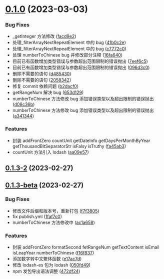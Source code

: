 # [0.1.0](https://github.com/nryz-fe/yz-utils/compare/v0.1.3-2...v0.1.0) (2023-03-03)

### Bug Fixes

- \_getInteger 方法修改 ([facd9e2](https://github.com/nryz-fe/yz-utils/commit/facd9e20cc0d47049c4338691872f0b3a3660371))
- 处理\_filterArrayNextRepeatElement 中的 bug ([41b0c2e](https://github.com/nryz-fe/yz-utils/commit/41b0c2e4345c95f4c80cf038d9745c2b04765646))
- 处理\_filterArrayNextRepeatElement 中的 bug ([c7772c0](https://github.com/nryz-fe/yz-utils/commit/c7772c09e2793fe01735faf4589103bde10686a1))
- 处理 numberToChinese bug 并修改部分注释 ([16fa640](https://github.com/nryz-fe/yz-utils/commit/16fa640366d2c1ace2d02edf429c636d28522bdd))
- 目前已有函数增加类型错误与参数超出范围限制的错误抛出 ([7eef6c5](https://github.com/nryz-fe/yz-utils/commit/7eef6c5ff947973d66b3c11c4588b71e82d62096))
- 目前已有函数增加类型错误与参数超出范围限制的错误抛出 ([096d3c0](https://github.com/nryz-fe/yz-utils/commit/096d3c0025169e7c559c7178b02fef9cfdff4635))
- 删除不需要的语句 ([d485430](https://github.com/nryz-fe/yz-utils/commit/d48543031be516c8021730fa7c60458730a3731b))
- 删除不需要的语句 ([2058342](https://github.com/nryz-fe/yz-utils/commit/2058342525993a238aa3ab115e3f92e75379e658))
- 修复 commit 依赖问题 ([b2dacf0](https://github.com/nryz-fe/yz-utils/commit/b2dacf0cbfebfcca0ce3e2c0b7496485087229ad))
- getRangeNum 解决 bug ([653d129](https://github.com/nryz-fe/yz-utils/commit/653d1299be0d8edb7c0beb46e53f86988b18c49d))
- numberToChinese 方法修改 bug 添加错误类型以及超出限制的错误抛出 ([d08c36b](https://github.com/nryz-fe/yz-utils/commit/d08c36be1b8f5e9fd2a04f5e43e8601b8e0ad877))
- numberToChinese 方法修改 bug 添加错误类型以及超出限制的错误抛出 ([a341344](https://github.com/nryz-fe/yz-utils/commit/a341344dd8231a48a0c981bd7823edd6e0928f7e))

### Features

- 封装 addFrontZero countUnit getDateInfo getDaysPerMonthByYear getThousandBitSeparatorStr isFalsy isTruthy ([fa45ab3](https://github.com/nryz-fe/yz-utils/commit/fa45ab3440c724cf029d15a54ed3545a2d32c97a))
- countUnit 方法引入 lodash ([aa09e57](https://github.com/nryz-fe/yz-utils/commit/aa09e5785fb32e927b619409bc14047fc065a30f))

## [0.1.3-2](https://github.com/nryz-fe/yz-utils/compare/v0.1.3-beta...v0.1.3-2) (2023-02-27)

## [0.1.3-beta](https://github.com/nryz-fe/yz-utils/compare/472df248856ea1dad8d25e369aa7a550bb13cdea...v0.1.3-beta) (2023-02-27)

### Bug Fixes

- 修改文件后缀和版本号，重新打包 ([f7f3805](https://github.com/nryz-fe/yz-utils/commit/f7f38057e110ea912625d32093bb440c6ddf25c5))
- fix publish.yml ([1faf7c0](https://github.com/nryz-fe/yz-utils/commit/1faf7c0ad088a203c87b2b4948bd99fc39527b82))
- numberToChinese 方法修改中 ([ac1a658](https://github.com/nryz-fe/yz-utils/commit/ac1a65888fad918be361255b1d7da00d770f6776))

### Features

- 封装 addFrontZero formatSecond fetRangeNum getTextContent isEmail isLeapYear numberToChinese ([f16f837](https://github.com/nryz-fe/yz-utils/commit/f16f837f35316ca64bb4ece59bcdc115fd1a2f16))
- 添加数字转中文繁体函数 ([e17ac7d](https://github.com/nryz-fe/yz-utils/commit/e17ac7d0ce49014b6151b905b14c5f31d128885a))
- 修改 lodash-es 包为 lodash ([050fd49](https://github.com/nryz-fe/yz-utils/commit/050fd49875de4d737dcca96fbe2c3a9f77edb518))
- npm 发包导出语法调整 ([472df24](https://github.com/nryz-fe/yz-utils/commit/472df248856ea1dad8d25e369aa7a550bb13cdea))
